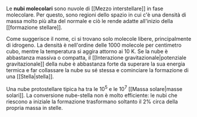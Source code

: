 Le **nubi molecolari** sono nuvole di [[Mezzo interstellare]] in fase molecolare. Per questo, sono regioni dello spazio in cui c'è una densità di massa molto più alta del normale e ciò le rende adatte all'inizio della [[formazione stellare]].

Come suggerisce il nome, ci si trovano solo molecole libere, principalmente di idrogeno. La densità è nell'ordine delle 1000 molecole per centimetro cubo, mentre la temperatura si aggira attorno ai 10 K. Se la nube è abbastanza massiva o compatta, il [[Interazione gravitazionale|potenziale gravitazionale]] della nube è abbastanza forte da superare la sua energia termica e far collassare la nube su sé stessa e cominciare la formazione di una [[Stella|stella]]. 

Una nube protostellare tipica ha tra le $10^{5}$ e le $10^{7}$ [[Massa solare|masse solari]]. La conversione nube-stella non è molto efficiente: le nubi che riescono a iniziale la formazione trasformano soltanto il 2% circa della propria massa in stelle.